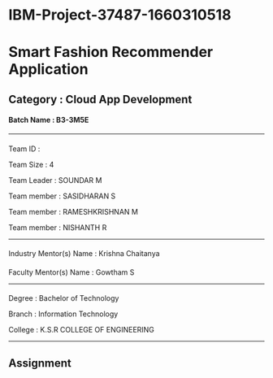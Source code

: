 # IBM-Project-37487-1660310518

# Smart Fashion Recommender Application

## Category : Cloud App Development

#### Batch Name : B3-3M5E
---
#### 
Team ID : 

Team Size : 4

Team Leader : SOUNDAR M 

Team member : SASIDHARAN S

Team member : RAMESHKRISHNAN M

Team member : NISHANTH R

---
#### 
Industry Mentor(s) Name : Krishna Chaitanya

#### 
Faculty Mentor(s) Name : Gowtham S

---
#### 
Degree : Bachelor of Technology

Branch : Information Technology

College : K.S.R COLLEGE OF ENGINEERING

---
## Assignment
